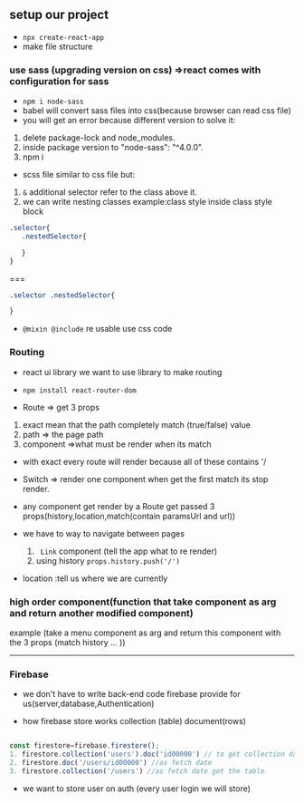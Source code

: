 ## setup our project
* ``` npx create-react-app ```
* make file structure

### use sass (upgrading version on css) =>react comes with configuration for sass
* ``` npm i node-sass ```
* babel will convert sass files into css(because browser can read css file)
* you will get an error because different version to solve it:
1. delete package-lock and node_modules.
2. inside package version to "node-sass": "^4.0.0".
3. npm i
* scss file similar to css file but:
1. ``` & ``` additional selector refer to the class above it.
2. we can write nesting classes 
example:class style inside class style block 
 ```scss
.selector{
    .nestedSelector{

    }
}
 ```
===
```css
.selector .nestedSelector{

}
```
* ``` @mixin @include ``` re usable use css code

### Routing
* react ui library we want to use library to make routing

* ``` npm install react-router-dom ```
* Route => get 3 props
1. exact mean that the path completely match (true/false) value
2. path => the page path
2. component =>what must be render when its match
* with exact every route will render because all of these contains '/
* Switch => render one component
when get the first match its stop render.
* any component get render by a Route get passed 3 props(history,location,match(contain paramsUrl and url))

* we have to way to navigate between pages 
    1. ```  Link ``` component (tell the app what to re render) 
    2. using history ``` props.history.push('/') ```

* location :tell us where we are currently


### high order component(function that take component as arg and return another modified component)
example (take a menu component as arg and return this component with the 3 props (match history ... ))

-----------------------------
### Firebase
* we don't have to write back-end code firebase provide for us(server,database,Authentication)

* how firebase store works
collection (table)
document(rows)
```javascript

const firestore=firebase.firestore();
1. firestore.collection('users').doc('id00000') // to get collection data
2. firestore.doc('/users/id00000') //as fetch date
3. firestore.collection('/users') //as fetch date get the table
```

* we want to store user on auth (every user login we will store)